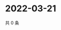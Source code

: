 # 2022-03-21

共 0 条

<!-- BEGIN WEIBO -->
<!-- 最后更新时间 Mon Mar 21 2022 12:19:34 GMT+0800 (China Standard Time) -->

<!-- END WEIBO -->
